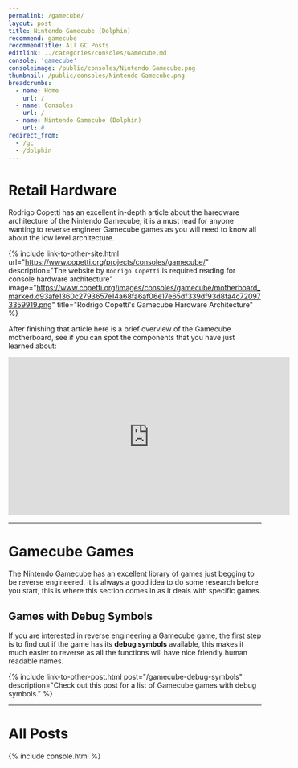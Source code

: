 ```yaml
---
permalink: /gamecube/
layout: post
title: Nintendo Gamecube (Dolphin)
recommend: gamecube
recommendTitle: All GC Posts
editlink: ../categories/consoles/Gamecube.md
console: 'gamecube'
consoleimage: /public/consoles/Nintendo Gamecube.png
thumbnail: /public/consoles/Nintendo Gamecube.png
breadcrumbs:
  - name: Home
    url: /
  - name: Consoles
    url: /
  - name: Nintendo Gamecube (Dolphin)
    url: #
redirect_from:
  - /gc
  - /dolphin
---
```


# Retail Hardware
Rodrigo Copetti has an excellent in-depth article about the haredware architecture of the Nintendo Gamecube, it is a must read for anyone wanting to reverse engineer Gamecube games as you will need to know all about the low level architecture.

{% include link-to-other-site.html url="https://www.copetti.org/projects/consoles/gamecube/" description="The website by `Rodrigo Copetti` is required reading for console hardware architecture" image="https://www.copetti.org/images/consoles/gamecube/motherboard_marked.d93afe1360c2793657e14a68fa6af06e17e65df339df93d8fa4c720973359919.png" title="Rodrigo Copetti's Gamecube Hardware Architecture"  %}

After finishing that article here is a brief overview of the Gamecube motherboard, see if you can spot the components that you have just learned about:
<iframe width="560" height="315" src="https://www.youtube-nocookie.com/embed/x5K6RgIfBcw" frameborder="0" allow="accelerometer; encrypted-media; gyroscope; picture-in-picture" allowfullscreen></iframe>

---
# Gamecube Games
The Nintendo Gamecube has an excellent library of games just begging to be reverse engineered, it is always a good idea to do some research before you start, this is where this section comes in as it deals with specific games.

## Games with Debug Symbols
If you are interested in reverse engineering a Gamecube game, the first step is to find out if the game has its **debug symbols** available, this makes it much easier to reverse as all the functions will have nice friendly human readable names.

{% include link-to-other-post.html post="/gamecube-debug-symbols" description="Check out this post for a list of Gamecube games with debug symbols." %}

---
# All Posts
<div>

{% include console.html %}
</div>
